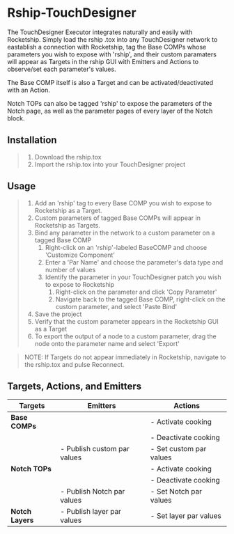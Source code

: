 # Rship-TouchDesigner

The TouchDesigner Executor integrates naturally and easily with Rocketship. Simply load the rship .tox into any TouchDesigner network to eastablish a connection with Rocketship, tag the Base COMPs whose parameters you wish to expose with 'rship', and their custom paramaters will appear as Targets in the rship GUI with Emitters and Actions to observe/set each parameter's values.

The Base COMP itself is also a Target and can be activated/deactivated with an Action.

Notch TOPs can also be tagged 'rship' to expose the parameters of the Notch page, as well as the parameter pages of every layer of the Notch block.

## Installation

> 1. Download the rship.tox
> 2. Import the rship.tox into your TouchDesigner project

## Usage

> 1. Add an 'rship' tag to every Base COMP you wish to expose to Rocketship as a Target.
> 2. Custom parameters of tagged Base COMPs will appear in Rocketship as Targets.
> 3. Bind any parameter in the network to a custom parameter on a tagged Base COMP
>    1. Right-click on an 'rship'-labeled BaseCOMP and choose 'Customize Component'
>    2. Enter a 'Par Name' and choose the parameter's data type and number of values
>    3. Identify the parameter in your TouchDesigner patch you wish to expose to Rocketship
>       1. Right-click on the parameter and click 'Copy Parameter'
>       2. Navigate back to the tagged Base COMP, right-click on the custom parameter, and select 'Paste Bind'
> 4. Save the project
> 5. Verify that the custom parameter appears in the Rocketship GUI as a Target
> 6. To export the output of a node to a custom parameter, drag the node onto the parameter name and select 'Export'

> NOTE: If Targets do not appear immediately in Rocketship, navigate to the rship.tox and pulse Reconnect.

## Targets, Actions, and Emitters

| Targets          | Emitters                    | Actions                 |
| ---------------- | --------------------------- | ----------------------- |
| **Base COMPs**   |                             | - Activate cooking      |
|                  |                             | - Deactivate cooking    |
|                  | - Publish custom par values | - Set custom par values |
| **Notch TOPs**   |                             | - Activate cooking      |
|                  |                             | - Deactivate cooking    |
|                  | - Publish Notch par values  | - Set Notch par values  |
| **Notch Layers** | - Publish layer par values  | - Set layer par values  |
